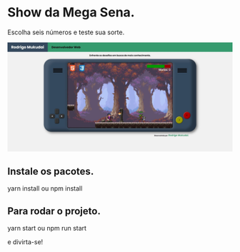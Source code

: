 # Show da Mega Sena.

Escolha seis números e teste sua sorte.

![alt text](https://github.com/mkdigo/platform-game/blob/main/screen.jpg?raw=true)

## Instale os pacotes.

yarn install ou npm install

## Para rodar o projeto.

yarn start ou npm run start

e divirta-se!
